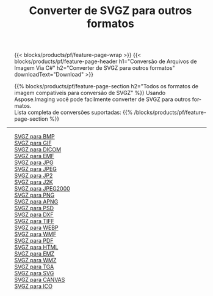 ﻿---
title: Converter de SVGZ para outros formatos 
weight: 3920
url: /pt/net/conversion/from/svgz 
lang: pt
langdirlevel: 2
locales: zh-hans,ja,it,ru,de,es,fr,nl,id,lt,pl,pt,vi,tr,ko,zh-hant,ar,hi,th,sv,cs,uk,he
description: Usando Aspose.Imaging você pode facilmente converter de SVGZ para outros formatos
---

{{< blocks/products/pf/feature-page-wrap >}}
{{< blocks/products/pf/feature-page-header h1="Conversão de Arquivos de Imagem Via C#" h2="Converter de SVGZ para outros formatos" downloadText="Download" >}}


{{% blocks/products/pf/feature-page-section  h2="Todos os formatos de imagem compatíveis para conversão de SVGZ" %}}
Usando Aspose.Imaging você pode facilmente converter de SVGZ para outros formatos.
<br/>
Lista completa de conversões suportadas:
{{% /blocks/products/pf/feature-page-section %}}
<div class="container-fluid productfamilypage bg-gray">
    <div class="convertypes bg-gray agp-content section">
        <div class="container">
		<hr style="margin-left:-20px;"/>
		<div class="row other-converters">
		    <div class='col-md-2 other-converter remove-lp remove-rp'><a href="/imaging/pt/net/conversion/svgz-to-bmp" >SVGZ para BMP</a></div><div class='col-md-2 other-converter remove-lp remove-rp'><a href="/imaging/pt/net/conversion/svgz-to-gif" >SVGZ para GIF</a></div><div class='col-md-2 other-converter remove-lp remove-rp'><a href="/imaging/pt/net/conversion/svgz-to-dicom" >SVGZ para DICOM</a></div><div class='col-md-2 other-converter remove-lp remove-rp'><a href="/imaging/pt/net/conversion/svgz-to-emf" >SVGZ para EMF</a></div><div class='col-md-2 other-converter remove-lp remove-rp'><a href="/imaging/pt/net/conversion/svgz-to-jpg" >SVGZ para JPG</a></div><div class='col-md-2 other-converter remove-lp remove-rp'><a href="/imaging/pt/net/conversion/svgz-to-jpeg" >SVGZ para JPEG</a></div><div class='col-md-2 other-converter remove-lp remove-rp'><a href="/imaging/pt/net/conversion/svgz-to-jp2" >SVGZ para JP2</a></div><div class='col-md-2 other-converter remove-lp remove-rp'><a href="/imaging/pt/net/conversion/svgz-to-j2k" >SVGZ para J2K</a></div><div class='col-md-2 other-converter remove-lp remove-rp'><a href="/imaging/pt/net/conversion/svgz-to-jpeg2000" >SVGZ para JPEG2000</a></div><div class='col-md-2 other-converter remove-lp remove-rp'><a href="/imaging/pt/net/conversion/svgz-to-png" >SVGZ para PNG</a></div><div class='col-md-2 other-converter remove-lp remove-rp'><a href="/imaging/pt/net/conversion/svgz-to-apng" >SVGZ para APNG</a></div><div class='col-md-2 other-converter remove-lp remove-rp'><a href="/imaging/pt/net/conversion/svgz-to-psd" >SVGZ para PSD</a></div><div class='col-md-2 other-converter remove-lp remove-rp'><a href="/imaging/pt/net/conversion/svgz-to-dxf" >SVGZ para DXF</a></div><div class='col-md-2 other-converter remove-lp remove-rp'><a href="/imaging/pt/net/conversion/svgz-to-tiff" >SVGZ para TIFF</a></div><div class='col-md-2 other-converter remove-lp remove-rp'><a href="/imaging/pt/net/conversion/svgz-to-webp" >SVGZ para WEBP</a></div><div class='col-md-2 other-converter remove-lp remove-rp'><a href="/imaging/pt/net/conversion/svgz-to-wmf" >SVGZ para WMF</a></div><div class='col-md-2 other-converter remove-lp remove-rp'><a href="/imaging/pt/net/conversion/svgz-to-pdf" >SVGZ para PDF</a></div><div class='col-md-2 other-converter remove-lp remove-rp'><a href="/imaging/pt/net/conversion/svgz-to-html" >SVGZ para HTML</a></div><div class='col-md-2 other-converter remove-lp remove-rp'><a href="/imaging/pt/net/conversion/svgz-to-emz" >SVGZ para EMZ</a></div><div class='col-md-2 other-converter remove-lp remove-rp'><a href="/imaging/pt/net/conversion/svgz-to-wmz" >SVGZ para WMZ</a></div><div class='col-md-2 other-converter remove-lp remove-rp'><a href="/imaging/pt/net/conversion/svgz-to-tga" >SVGZ para TGA</a></div><div class='col-md-2 other-converter remove-lp remove-rp'><a href="/imaging/pt/net/conversion/svgz-to-svg" >SVGZ para SVG</a></div><div class='col-md-2 other-converter remove-lp remove-rp'><a href="/imaging/pt/net/conversion/svgz-to-canvas" >SVGZ para CANVAS</a></div><div class='col-md-2 other-converter remove-lp remove-rp'><a href="/imaging/pt/net/conversion/svgz-to-ico" >SVGZ para ICO</a></div>
                </div>
        </div>
    </div>
</div>
<br/>

